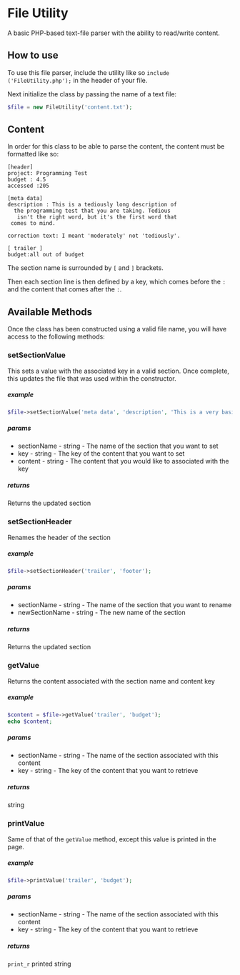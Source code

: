 # File Utility

A basic PHP-based text-file parser with the ability to read/write content.

## How to use

To use this file parser, include the utility like so `include ('FileUtility.php');` in the header of your file.

Next initialize the class by passing the name of a text file:

```php
$file = new FileUtility('content.txt');
```

## Content

In order for this class to be able to parse the content, the content must be formatted like so:

```text
[header]
project: Programming Test
budget : 4.5
accessed :205

[meta data]
description : This is a tediously long description of
​ ​ ​the​ programming test that you are taking. Tedious
   isn't the right word, but it's the first word that
 comes to mind.

correction text: I meant 'moderately' not 'tediously'.

[ trailer ]
budget:all out of budget
```

The section name is surrounded by `[` and `]` brackets.

Then each section line is then defined by a key, which comes before the `:` and the content that comes after the `:`.

## Available Methods

Once the class has been constructed using a valid file name, you will have access to the following methods:

### setSectionValue

This sets a value with the associated key in a valid section. Once complete, this updates the file that was used within the constructor.

##### example

```php
$file->setSectionValue('meta data', 'description', 'This is a very basic description that totally makes sense.');
```

##### params

* sectionName - string - The name of the section that you want to set
* key - string - The key of the content that you want to set
* content - string - The content that you would like to associated with the key

##### returns

Returns the updated section

### setSectionHeader

Renames the header of the section

##### example

```php
$file->setSectionHeader('trailer', 'footer');
```

##### params

* sectionName - string - The name of the section that you want to rename
* newSectionName - string - The  new name of the section

##### returns

Returns the updated section

### getValue

Returns the content associated with the section name and content key

##### example

```php
$content = $file->getValue('trailer', 'budget');
echo $content;
```

##### params

* sectionName - string - The name of the section associated with this content
* key - string - The key of the content that you want to retrieve

##### returns

string

### printValue

Same of that of the `getValue` method, except this value is printed in the page.

##### example

```php
$file->printValue('trailer', 'budget');
```

##### params

* sectionName - string - The name of the section associated with this content
* key - string - The key of the content that you want to retrieve

##### returns

`print_r` printed string